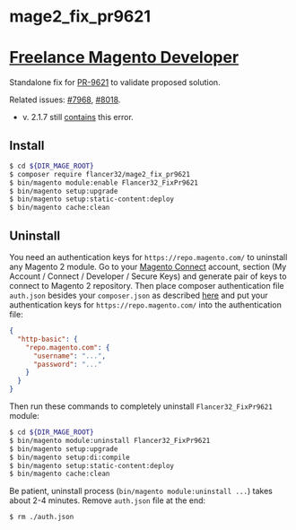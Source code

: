 # mage2_fix_pr9621
# [Freelance Magento Developer](https://www.phpfreelanceprogrammer.com/magento-programmer.html)
Standalone fix for [PR-9621](https://github.com/magento/magento2/pull/9621) to validate proposed solution.

Related issues: [#7968](https://github.com/magento/magento2/issues/7968), [#8018](https://github.com/magento/magento2/issues/8018).

* v. 2.1.7 still [contains](https://github.com/magento/magento2/blob/2.1.7/lib/internal/Magento/Framework/DB/Query/BatchIterator.php#L156) this error.

## Install


```bash
$ cd ${DIR_MAGE_ROOT}
$ composer require flancer32/mage2_fix_pr9621
$ bin/magento module:enable Flancer32_FixPr9621
$ bin/magento setup:upgrade
$ bin/magento setup:static-content:deploy
$ bin/magento cache:clean
```

## Uninstall

You need an authentication keys for `https://repo.magento.com/` to uninstall any Magento 2 module. Go to your [Magento Connect](https://www.magentocommerce.com/magento-connect/customer/account/) account, section (My Account / Connect / Developer / Secure Keys) and generate pair of keys to connect to Magento 2 repository. Then place composer authentication file `auth.json` besides your `composer.json` as described [here](https://getcomposer.org/doc/articles/http-basic-authentication.md) and put your authentication keys for `https://repo.magento.com/` into the authentication file:
```json
{
  "http-basic": {
    "repo.magento.com": {
      "username": "...",
      "password": "..."
    }
  }
}
```

Then run these commands to completely uninstall `Flancer32_FixPr9621` module: 
```bash
$ cd ${DIR_MAGE_ROOT}   
$ bin/magento module:uninstall Flancer32_FixPr9621
$ bin/magento setup:upgrade
$ bin/magento setup:di:compile
$ bin/magento setup:static-content:deploy
$ bin/magento cache:clean
```

Be patient, uninstall process (`bin/magento module:uninstall ...`) takes about 2-4 minutes. Remove `auth.json` file at the end:

 ```bash
$ rm ./auth.json
```

